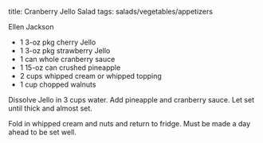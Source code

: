 title: Cranberry Jello Salad
tags: salads/vegetables/appetizers

Ellen Jackson

* 1 3-oz pkg cherry Jello
* 1 3-oz pkg strawberry Jello
* 1 can whole cranberry sauce
* 1 15-oz can crushed pineapple
* 2 cups whipped cream or whipped topping
* 1 cup chopped walnuts

Dissolve Jello in 3 cups water.  Add pineapple and cranberry sauce.  Let set until thick and almost set.  

Fold in whipped cream and nuts and return to fridge.  Must be made a day ahead to be set well.
